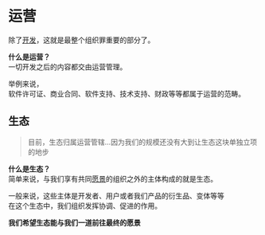 # 运营  

除了[开发](../development/index.md)，这就是最整个组织罪重要的部分了。

**什么是运营？** \
一切开发之后的内容都交由运营管理。

举例来说，\
软件许可证、商业合同、软件支持、技术支持、财政等等都属于运营的范畴。

## 生态

> 目前，生态归属运营管辖...因为我们的规模还没有大到让生态这块单独立项的地步

**什么是生态？** \
简单来说，与我们享有共同[愿景](../about/mission.md)的组织之外的主体构成的就是生态。

一般来说，这些主体是开发者、用户或者我们产品的衍生品、变体等等\
在这个生态中，我们组织发挥协调、促进的作用。

**我们希望生态能与我们一道前往最终的愿景**

